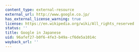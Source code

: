 ```yaml
---
content_type: external-resource
external_url: http://www.google.co.jp/
has_external_license_warning: true
license: https://en.wikipedia.org/wiki/All_rights_reserved
status: ''
title: Google in Japanese
uid: 96afef27-b0f6-4fe3-b49a-cf6de5a1014c
wayback_url: ''
---
```

